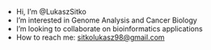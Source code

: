 - Hi, I’m @LukaszSitko
- I’m interested in Genome Analysis and Cancer Biology
- I’m looking to collaborate on bioinformatics applications
- How to reach me: sitkolukasz98@gmail.com

<!---
LukaszSitko/LukaszSitko is a ✨ special ✨ repository because its `README.md` (this file) appears on your GitHub profile.
You can click the Preview link to take a look at your changes.
--->
